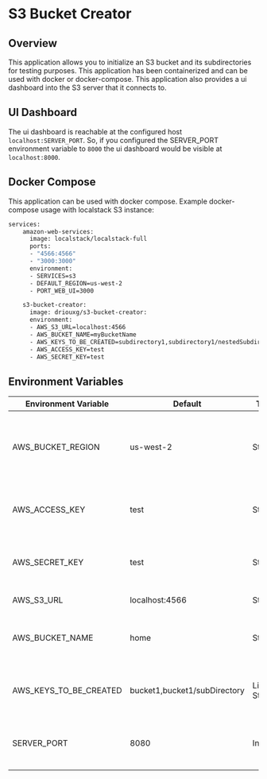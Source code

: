 # S3 Bucket Creator

## Overview

This application allows you to initialize an S3 bucket and its subdirectories for testing purposes. This application has been containerized and can be used with docker or docker-compose. This application also provides a ui dashboard into the S3 server that it connects to.

## UI Dashboard

The ui dashboard is reachable at the configured host `localhost:SERVER_PORT`. So, if you configured the SERVER_PORT environment variable to `8000` the ui dashboard would be visible at `localhost:8000`.

## Docker Compose

This application can be used with docker compose. Example docker-compose usage with localstack S3 instance:

```dockerfile
services:
    amazon-web-services:
      image: localstack/localstack-full
      ports:
      - "4566:4566"
      - "3000:3000"
      environment:
      - SERVICES=s3
      - DEFAULT_REGION=us-west-2
      - PORT_WEB_UI=3000

    s3-bucket-creator:
      image: driouxg/s3-bucket-creator:
      environment:
      - AWS_S3_URL=localhost:4566
      - AWS_BUCKET_NAME=myBucketName
      - AWS_KEYS_TO_BE_CREATED=subdirectory1,subdirectory1/nestedSubdirectory
      - AWS_ACCESS_KEY=test
      - AWS_SECRET_KEY=test

```

## Environment Variables

| Environment Variable   | Default                      | Type    | Description |
|----------------------- |------------------------------|---------|-------------|
| AWS_BUCKET_REGION      | us-west-2                    | String  | The region that the aws client will attempt to connect to the aws resource  |
| AWS_ACCESS_KEY         | test                         | String  | The access key used to authenticate with the aws s3 endpoint           |
| AWS_SECRET_KEY         | test                         | String  | The secret key used to authenticate with the aws s3 endpoint  |
| AWS_S3_URL             | localhost:4566               | String  | The url for the s3 service                                    |
| AWS_BUCKET_NAME        | home                         | String  | The name of the bucket that will be created in the s3 endpoint |
| AWS_KEYS_TO_BE_CREATED | bucket1,bucket1/subDirectory | List of Strings | The subdirectories that will be created inside of the bucket |
| SERVER_PORT            | 8080                         | Integer         | The port for the spring boot application to run on |